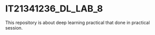 # IT21341236_DL_LAB_8
This repository is about deep learning practical that done in practical session. 
